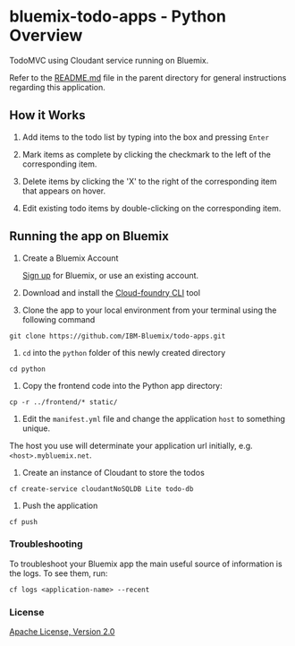 # bluemix-todo-apps - Python Overview

TodoMVC using Cloudant service running on Bluemix.

Refer to the [README.md](../README.md) file in the parent directory
for general instructions regarding this application.

## How it Works

1. Add items to the todo list by typing into the box and pressing `Enter`

1. Mark items as complete by clicking the checkmark to the left of the corresponding item.

1. Delete items by clicking the 'X' to the right of the corresponding item that appears on hover.

1. Edit existing todo items by double-clicking on the corresponding item.

## Running the app on Bluemix

1. Create a Bluemix Account

    [Sign up][bluemix_signup_url] for Bluemix, or use an existing account.

1. Download and install the [Cloud-foundry CLI][cloud_foundry_url] tool

1. Clone the app to your local environment from your terminal using the following command

  ```
  git clone https://github.com/IBM-Bluemix/todo-apps.git
  ```

1. `cd` into the `python` folder of this newly created directory

  ```
  cd python
  ```

1. Copy the frontend code into the Python app directory:
  ```
  cp -r ../frontend/* static/
  ```

1. Edit the `manifest.yml` file and change the application `host` to something unique.

  The host you use will determinate your application url initially, e.g. `<host>.mybluemix.net`.

1. Create an instance of Cloudant to store the todos

  ```
  cf create-service cloudantNoSQLDB Lite todo-db
  ```

1. Push the application

  ```
  cf push
  ```


### Troubleshooting

To troubleshoot your Bluemix app the main useful source of information is the logs. To see them, run:

  ```
  cf logs <application-name> --recent
  ```

### License

[Apache License, Version 2.0](../LICENSE)


[cloud_foundry_url]: https://github.com/cloudfoundry/cli
[bluemix_signup_url]: https://console.ng.bluemix.net/?cm_mmc=Display-GitHubReadMe-_-BluemixSampleApp-Todo-_-Python-_-BM-DevAd
